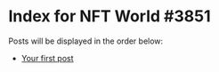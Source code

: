 # Index for NFT World #3851
Posts will be displayed in the order below:

- [Your first post](./001-first.md)

